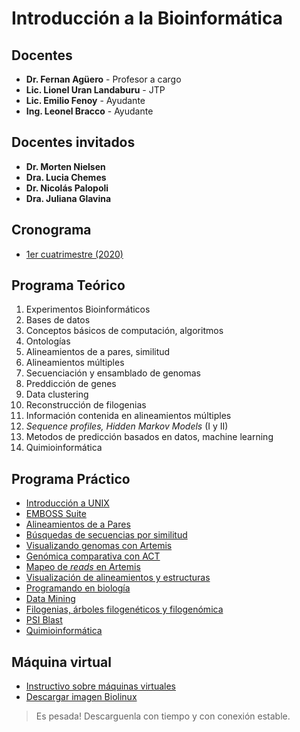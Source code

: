 # Introducción a la Bioinformática

## Docentes
- **Dr. Fernan Agüero** - Profesor a cargo
- **Lic. Lionel Uran Landaburu** - JTP
- **Lic. Emilio Fenoy** - Ayudante
- **Ing. Leonel Bracco** - Ayudante

## Docentes invitados
- **Dr. Morten Nielsen**
- **Dra. Lucia Chemes**
- **Dr. Nicolás Palopoli**
- **Dra. Juliana Glavina**

## Cronograma
- [1er cuatrimestre (2020)](Cronograma%202020-1.pdf)

## Programa Teórico

1. Experimentos Bioinformáticos
2. Bases de datos
3. Conceptos básicos de computación, algoritmos
4. Ontologías
5. Alineamientos de a pares, similitud
6. Alineamientos múltiples
7. Secuenciación y ensamblado de genomas
8. Preddicción de genes
9. Data clustering
10. Reconstrucción de filogenias
11. Información contenida en alineamientos múltiples
12. *Sequence profiles, Hidden Markov Models* (I y II)
13. Metodos de predicción basados en datos, machine learning
14. Quimioinformática

## Programa Práctico

- [Introducción a UNIX](TPs/Unix/TP.md)
- [EMBOSS Suite](TPs/EMBOSS/TP.md)
- [Alineamientos de a Pares](TPs/Alineamiento_pares/TP.md)
- [Búsquedas de secuencias por similitud](TPs/Busqueda_secuencias/TP.md)
- [Visualizando genomas con Artemis](TPs/Artemis/TP.md)
- [Genómica comparativa con ACT](TPs/Genomica-Comparativa/TP.md)
- [Mapeo de *reads* en Artemis](TPs/Short-Read-Mapping/TP.md)
- [Visualización de alineamientos y estructuras](TPs/Visualizacion%20de%20Alineamientos%20y%20Estructuras)
- [Programando en biología](TPs/IntroR/TP.md)
- [Data Mining](TPs/DataMining/TP.md)
- [Filogenias, árboles filogenéticos y filogenómica](TPs/phylogenetics/TP.md)
- [PSI Blast](TPs/PSI-BLAST/TP.md)
- [Quimioinformática](TPs/Quimioinfo/TP.md)

## Máquina virtual
- [Instructivo sobre máquinas virtuales](Instructivos/Virtual-Machine.md)
- [Descargar imagen Biolinux](https://www.dropbox.com/s/ue6xrvun6dwtcy8/Biolinux.vdi?dl=0)
> Es pesada! Descarguenla con tiempo y con conexión estable.


